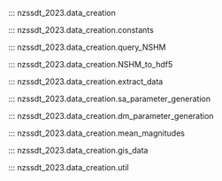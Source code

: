 ::: nzssdt_2023.data_creation

::: nzssdt_2023.data_creation.constants

::: nzssdt_2023.data_creation.query_NSHM

::: nzssdt_2023.data_creation.NSHM_to_hdf5

::: nzssdt_2023.data_creation.extract_data

::: nzssdt_2023.data_creation.sa_parameter_generation

::: nzssdt_2023.data_creation.dm_parameter_generation

::: nzssdt_2023.data_creation.mean_magnitudes

::: nzssdt_2023.data_creation.gis_data

::: nzssdt_2023.data_creation.util